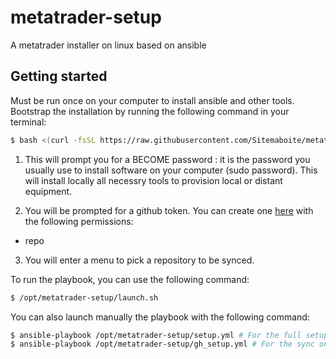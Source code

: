 # metatrader-setup
A metatrader installer on linux based on ansible

## Getting started

Must be run once on your computer to install ansible and other tools.
Bootstrap the installation by running the following command in your terminal:
```bash
$ bash <(curl -fsSL https://raw.githubusercontent.com/Sitemaboite/metatrader-setup/refs/heads/main/bootstrap.sh)
```

1. This will prompt you for a BECOME password : it is the password you usually use to install software on your computer (sudo password).
This will install locally all necessry tools to provision local or distant equipment.


2. You will be prompted for a github token. You can create one [here](https://github.com/settings/tokens) with the following permissions: 
- repo

3. You will enter a menu to pick a repository to be synced.

To run the playbook, you can use the following command:
```bash
$ /opt/metatrader-setup/launch.sh
```

You can also launch manually the playbook with the following command:
```bash
$ ansible-playbook /opt/metatrader-setup/setup.yml # For the full setup
$ ansible-playbook /opt/metatrader-setup/gh_setup.yml # For the sync only
```
